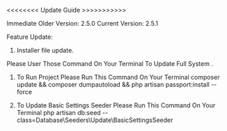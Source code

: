<<<<<<<< Update Guide >>>>>>>>>>>

Immediate Older Version: 2.5.0
Current Version: 2.5.1

Feature Update:
1. Installer file update.


Please User Those Command On Your Terminal To Update Full System
.
1. To Run Project Please Run This Command On Your Terminal
    composer update && composer dumpautoload  && php artisan passport:install --force

2. To Update Basic Settings Seeder Please Run This Command On Your Terminal
    php artisan db:seed --class=Database\\Seeders\\Update\\BasicSettingsSeeder



